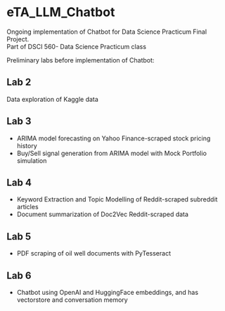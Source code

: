 # eTA_LLM_Chatbot
Ongoing implementation of Chatbot for Data Science Practicum Final Project. <br>
Part of DSCI 560- Data Science Practicum class <br>

Preliminary labs before implementation of Chatbot: 
## Lab 2
Data exploration of Kaggle data
## Lab 3
-   ARIMA model forecasting on Yahoo Finance-scraped stock pricing history
-   Buy/Sell signal generation from ARIMA model with Mock Portfolio simulation
## Lab 4
-   Keyword Extraction and Topic Modelling of Reddit-scraped subreddit articles
-   Document summarization of Doc2Vec Reddit-scraped data
## Lab 5
-   PDF scraping of oil well documents with PyTesseract
## Lab 6 
- Chatbot using OpenAI and HuggingFace embeddings, and has vectorstore and conversation memory
